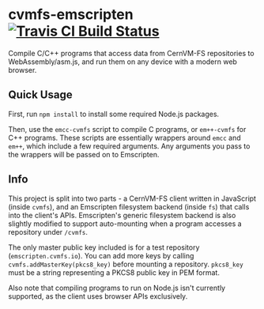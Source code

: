 # cvmfs-emscripten [![Travis CI Build Status](https://travis-ci.org/cvmfs-contrib/cvmfs-emscripten.svg?branch=master)](https://travis-ci.org/cvmfs-contrib/cvmfs-emscripten)

Compile C/C++ programs that access data from CernVM-FS repositories to WebAssembly/asm.js,
and run them on any device with a modern web browser.

## Quick Usage

First, run `npm install` to install some required Node.js packages.

Then, use the `emcc-cvmfs` script to compile C programs, or `em++-cvmfs` for C++ programs. These scripts are essentially wrappers around `emcc` and `em++`, which include a few required arguments. Any arguments you pass to the wrappers will be passed on to Emscripten.

## Info

This project is split into two parts - a CernVM-FS client written in JavaScript (inside `cvmfs`), and an Emscripten filesystem backend (inside `fs`) that calls into the client's APIs. Emscripten's generic filesystem backend is also slightly modified to support auto-mounting when a program accesses a repository under `/cvmfs`.

The only master public key included is for a test repository (`emscripten.cvmfs.io`). You can add more keys by calling `cvmfs.addMasterKey(pkcs8_key)` before mounting a repository. `pkcs8_key` must be a string representing a PKCS8 public key in PEM format.

Also note that compiling programs to run on Node.js isn't currently supported, as the client uses browser APIs exclusively.